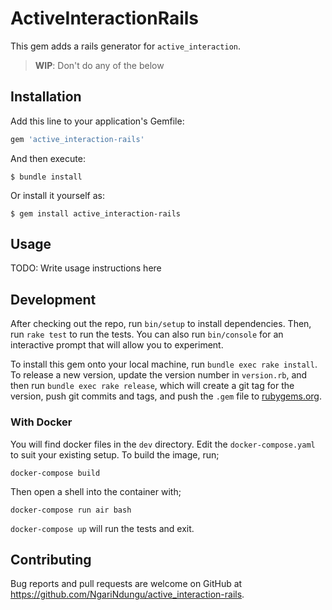 # ActiveInteractionRails

This gem adds a rails generator for `active_interaction`.

> **WIP**: Don't do any of the below

## Installation

Add this line to your application's Gemfile:

```ruby
gem 'active_interaction-rails'
```

And then execute:

    $ bundle install

Or install it yourself as:

    $ gem install active_interaction-rails

## Usage

TODO: Write usage instructions here

## Development

After checking out the repo, run `bin/setup` to install dependencies. Then, run `rake test` to run the tests. You can also run `bin/console` for an interactive prompt that will allow you to experiment.

To install this gem onto your local machine, run `bundle exec rake install`. To release a new version, update the version number in `version.rb`, and then run `bundle exec rake release`, which will create a git tag for the version, push git commits and tags, and push the `.gem` file to [rubygems.org](https://rubygems.org).

### With Docker

You will find docker files in the `dev` directory. Edit the `docker-compose.yaml` to suit your existing setup.
To build the image, run;
```
docker-compose build
```
Then open a shell into the container with;
```
docker-compose run air bash
``` 
`docker-compose up` will run the tests and exit.

## Contributing

Bug reports and pull requests are welcome on GitHub at https://github.com/NgariNdungu/active_interaction-rails.

